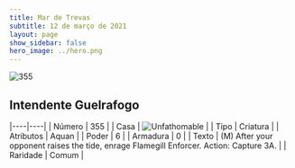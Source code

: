```yaml
---
title: Mar de Trevas
subtitle: 12 de março de 2021
layout: page
show_sidebar: false
hero_image: ../hero.png
---
```


![355](https://cdn.keyforgegame.com/media/card_front/pt/496_355_FHG6QR3G3VV2_pt.png)

## Intendente Guelrafogo

|----|----|
| Número | 355 |
| Casa | ![Unfathomable](https://archonarcana.com/images/thumb/1/10/Unfathomable.png/22px-Unfathomable.png "Abissais") |
| Tipo | Criatura |
| Atributos | Aquan |
| Poder | 6 |
| Armadura | 0 |
| Texto | (M) After your opponent raises the tide, enrage Flamegill Enforcer.  Action: Capture 3A. |
| Raridade | Comum |
